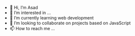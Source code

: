 - 👋 Hi, I’m Asad
- 👀 I’m interested in ...
- 🌱 I’m currently learning web development
- 💞️ I’m looking to collaborate on projects based on JavaScript
- 📫 How to reach me ...

<!---
asadrjhk/asadrjhk is a ✨ special ✨ repository because its `README.md` (this file) appears on your GitHub profile.
You can click the Preview link to take a look at your changes.
--->
